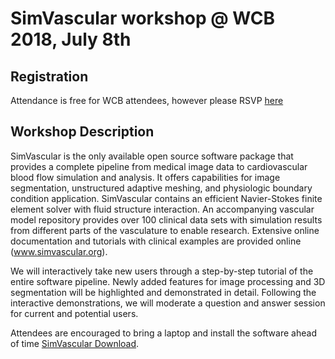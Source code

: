 # SimVascular workshop @ WCB 2018, July 8th

## Registration

Attendance is free for WCB attendees, however please RSVP [here](https://goo.gl/forms/2WcLThZbf0vvyH892)

## Workshop Description

SimVascular is the only available open source software package that provides a complete pipeline from medical image data to cardiovascular blood flow simulation and analysis. It offers capabilities for image segmentation, unstructured adaptive meshing, and physiologic boundary condition application. SimVascular contains an efficient Navier-Stokes finite element solver with fluid structure interaction. An accompanying vascular model repository provides over 100 clinical data sets with simulation results from different parts of the vasculature to enable research. Extensive online documentation and tutorials with clinical examples are provided online (www.simvascular.org).

We will interactively take new users through a step-by-step tutorial of the entire software pipeline. Newly added features for image processing and 3D segmentation will be highlighted and demonstrated in detail. Following the interactive demonstrations, we will moderate a question and answer session for current and potential users.

Attendees are encouraged to bring a laptop and install the software ahead of time [SimVascular Download](http://simvascular.github.io/#download).
